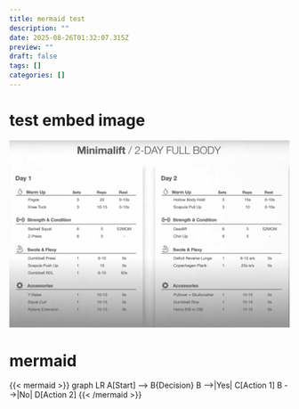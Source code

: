 ```yaml
---
title: mermaid test
description: ""
date: 2025-08-26T01:32:07.315Z
preview: ""
draft: false
tags: []
categories: []
---
```


# test embed image

![alt text](/blog/image.png)

# mermaid

{{< mermaid >}}
graph LR
    A[Start] --> B{Decision}
    B -->|Yes| C[Action 1]
    B -->|No| D[Action 2]
{{< /mermaid >}}
